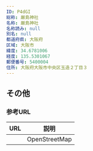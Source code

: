 ```yaml
---
ID: P4dGI
総称: 厳島神社
名称: 厳島神社
名称読み: null
別名: null
都道府県: 大阪府
区域: 大阪市
緯度: 34.6781006
経度: 135.5301067
郵便番号: 5400004
住所: 大阪府大阪市中央区玉造２丁目３
---
```


## その他

### 参考URL

| URL | 説明          |
| --- | ------------- |
|     | OpenStreetMap |
